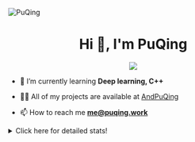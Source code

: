 ![PuQing](https://user-images.githubusercontent.com/27223114/171565019-9a56fae6-b08b-421f-99db-7e830da42371.png)

<h1 align="center">Hi 👋, I'm PuQing</h1>

<p align="center">
  <img src="https://github-widgetbox.vercel.app/api/profile?username=AndPuQing&data=followers,repositories,stars,commits"/>
</p>

- 🌱 I’m currently learning **Deep learning, C++**

- 👨‍💻 All of my projects are available at [AndPuQing](https://github.com/AndPuQing)

- 📫 How to reach me **me@puqing.work**

<details>
<summary>Click here for detailed stats!</summary>

<!--START_SECTION:waka-->
**I'm a Night 🦉** 

```text
🌞 Morning    34 commits     ██░░░░░░░░░░░░░░░░░░░░░░░   10.66% 
🌆 Daytime    115 commits    █████████░░░░░░░░░░░░░░░░   36.05% 
🌃 Evening    118 commits    █████████░░░░░░░░░░░░░░░░   36.99% 
🌙 Night      52 commits     ████░░░░░░░░░░░░░░░░░░░░░   16.3%

```


📊 **This Week I Spent My Time On** 

```text
💬 Programming Languages: 
Python                   13 hrs 41 mins      █████████████░░░░░░░░░░░░   52.65% 
JavaScript               4 hrs               ███░░░░░░░░░░░░░░░░░░░░░░   15.4% 
TypeScript               2 hrs 30 mins       ██░░░░░░░░░░░░░░░░░░░░░░░   9.62% 
Jupyter Notebook         1 hr 56 mins        █░░░░░░░░░░░░░░░░░░░░░░░░   7.44% 
JSON                     1 hr 46 mins        █░░░░░░░░░░░░░░░░░░░░░░░░   6.85%

🔥 Editors: 
VS Code                  17 hrs 58 mins      █████████████████░░░░░░░░   69.05% 
PyCharm                  7 hrs 58 mins       ███████░░░░░░░░░░░░░░░░░░   30.64% 
WebStorm                 4 mins              ░░░░░░░░░░░░░░░░░░░░░░░░░   0.31%

💻 Operating System: 
Windows                  20 hrs 28 mins      ███████████████████░░░░░░   78.67% 
Linux                    5 hrs 19 mins       █████░░░░░░░░░░░░░░░░░░░░   20.47% 
WSL                      13 mins             ░░░░░░░░░░░░░░░░░░░░░░░░░   0.86%

```


<!--END_SECTION:waka-->
</details>
